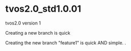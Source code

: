 # tvos2.0_std1.0.01
tvos2.0 version 1

Creating a new branch is quick

Creating the new branch "feature1" is quick AND simple.
.
